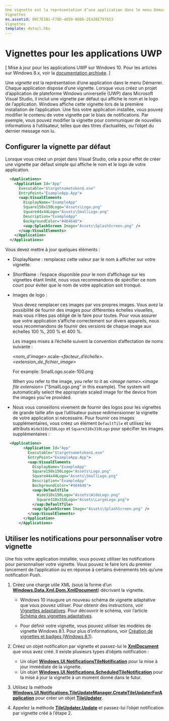 ```yaml
---
Une vignette est la représentation d’une application dans le menu Démarrer. Chaque application dispose d’une vignette. Lorsque vous créez un projet d’application de plateforme Windows universelle (UWP) dans Microsoft Visual Studio, il inclut une vignette par défaut qui affiche le nom et le logo de l’application.
Vignettes
ms.assetid: 09C7E1B1-F78D-4659-8086-2E428E797653
Vignettes
template: detail.hbs
---
```


# Vignettes pour les applications UWP


\[ Mise à jour pour les applications UWP sur Windows 10. Pour les articles sur Windows 8.x, voir la [documentation archivée](http://go.microsoft.com/fwlink/p/?linkid=619132). \]


Une *vignette* est la représentation d’une application dans le menu Démarrer. Chaque application dispose d’une vignette. Lorsque vous créez un projet d’application de plateforme Windows universelle (UWP) dans Microsoft Visual Studio, il inclut une vignette par défaut qui affiche le nom et le logo de l’application. Windows affiche cette vignette lors de la première installation de l’application. Une fois votre application installée, vous pouvez modifier le contenu de votre vignette par le biais de notifications. Par exemple, vous pouvez modifier la vignette pour communiquer de nouvelles informations à l’utilisateur, telles que des titres d’actualités, ou l’objet du dernier message non lu.

## <span id="Configure_the_default_tile"> </span> <span id="configure_the_default_tile"> </span> <span id="CONFIGURE_THE_DEFAULT_TILE"> </span>Configurer la vignette par défaut


Lorsque vous créez un projet dans Visual Studio, cela a pour effet de créer une vignette par défaut simple qui affiche le nom et le logo de votre application.

```XML
  <Applications>
    <Application Id="App"
      Executable="$targetnametoken$.exe"
      EntryPoint="ExampleApp.App">
      <uap:VisualElements
        DisplayName="ExampleApp"
        Square150x150Logo="Assets\Logo.png"
        Square44x44Logo="Assets\SmallLogo.png"
        Description="ExampleApp"
        BackgroundColor="#464646">
        <uap:SplashScreen Image="Assets\SplashScreen.png" />
      </uap:VisualElements>
    </Application>
  </Applications>
```

Vous devez mettre à jour quelques éléments :

-   DisplayName : remplacez cette valeur par le nom à afficher sur votre vignette.
-   ShortName : l’espace disponible pour le nom d’affichage sur les vignettes étant limité, nous vous recommandons de spécifier ce nom court pour éviter que le nom de votre application soit tronqué.
-   Images de logo :

    Vous devez remplacer ces images par vos propres images. Vous avez la possibilité de fournir des images pour différentes échelles visuelles, mais vous n’êtes pas obligé de le faire pour toutes. Pour vous assurer que votre application s’affiche correctement sur divers appareils, nous vous recommandons de fournir des versions de chaque image aux échelles 100 %, 200 % et 400 %.

    Les images mises à l’échelle suivent la convention d’affectation de noms suivante :
    
    *&lt;nom_d’image&gt;*.scale-*&lt;facteur_d’échelle&gt;*.*&lt;extension_de_fichier_image&gt;* 


     

    For example: SmallLogo.scale-100.png

    When you refer to the image, you refer to it as *&lt;image name&gt;*.*&lt;image file extension&gt;* ("SmallLogo.png" in this example). The system will automatically select the appropriate scaled image for the device from the images you've provided.

-   Nous vous conseillons vivement de fournir des logos pour les vignettes de grande taille afin que l’utilisateur puisse redimensionner la vignette de votre application si nécessaire. Pour fournir ces images supplémentaires, vous créez un élément `DefaultTile` et utilisez les attributs `Wide310x150Logo` et `Square310x310Logo` pour spécifier les images supplémentaires :
```    XML
  <Applications>
        <Application Id="App"
          Executable="$targetnametoken$.exe"
          EntryPoint="ExampleApp.App">
          <uap:VisualElements
            DisplayName="ExampleApp"
            Square150x150Logo="Assets\Logo.png"
            Square44x44Logo="Assets\SmallLogo.png"
            Description="ExampleApp"
            BackgroundColor="#464646">
            <uap:DefaultTile
              Wide310x150Logo="Assets\WideLogo.png"
              Square310x310Logo="Assets\LargeLogo.png">
            </uap:DefaultTile>
            <uap:SplashScreen Image="Assets\SplashScreen.png" />
          </uap:VisualElements>
        </Application>
      </Applications>
```

## <span id="Use_notifications_to_customize_your_tile"> </span> <span id="use_notifications_to_customize_your_tile"> </span> <span id="USE_NOTIFICATIONS_TO_CUSTOMIZE_YOUR_TILE"> </span>Utiliser les notifications pour personnaliser votre vignette


Une fois votre application installée, vous pouvez utiliser les notifications pour personnaliser votre vignette. Vous pouvez le faire lors du premier lancement de l’application ou en réponse à certains événements tels qu’une notification Push.

1.  Créez une charge utile XML (sous la forme d’un [**Windows.Data.Xml.Dom.XmlDocument**](https://msdn.microsoft.com/library/windows/apps/br206173)) décrivant la vignette.

    -   Windows 10 inaugure un nouveau schéma de vignette adaptative que vous pouvez utiliser. Pour obtenir des instructions, voir [Vignettes adaptatives](tiles-and-notifications-create-adaptive-tiles.md). Pour découvrir le schéma, voir l’article [Schéma des vignettes adaptatives](tiles-and-notifications-adaptive-tiles-schema.md). 

    -   Pour définir votre vignette, vous pouvez utiliser les modèles de vignette Windows 8.1. Pour plus d’informations, voir [Création de vignettes et badges (Windows 8.1)](https://msdn.microsoft.com/library/windows/apps/xaml/hh868260).

2.  Créez un objet notification par vignette et passez-lui le [**XmlDocument**](https://msdn.microsoft.com/library/windows/apps/br206173) que vous avez créé. Il existe plusieurs types d’objets notification :
    -   Un objet [**Windows.UI.NotificationsTileNotification**](https://msdn.microsoft.com/library/windows/apps/br208616) pour la mise à jour immédiate de la vignette.
    -   Un objet [**Windows.UI.Notifications.ScheduledTileNotification**](https://msdn.microsoft.com/library/windows/apps/hh701637) pour la mise à jour la vignette à un moment donné dans le futur.

3.  Utilisez la méthode [**Windows.UI.Notifications.TileUpdateManager.CreateTileUpdaterForApplication**](https://msdn.microsoft.com/library/windows/apps/br208623) pour créer un objet [**TileUpdater**](https://msdn.microsoft.com/library/windows/apps/br208628).
4.  Appelez la méthode [**TileUpdater.Update**](https://msdn.microsoft.com/library/windows/apps/br208632) et passez-lui l’objet notification par vignette créé à l’étape 2.

 

 






<!--HONumber=Mar16_HO1-->



